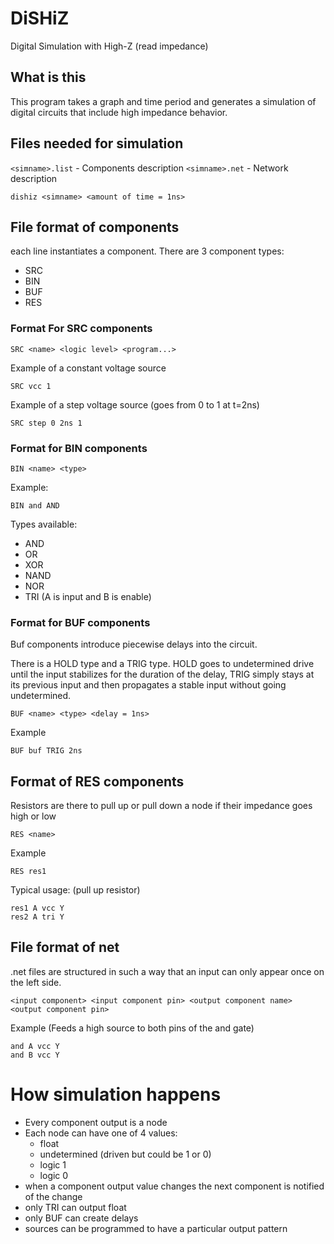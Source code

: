 # DiSHiZ

Digital Simulation with High-Z (read impedance)

## What is this

This program takes a graph and time period and generates a simulation of digital circuits that include high impedance behavior.

## Files needed for simulation

`<simname>.list` - Components description
`<simname>.net` - Network description

`dishiz <simname> <amount of time = 1ns>`

## File format of components

each line instantiates a component. There are 3 component types:

- SRC
- BIN
- BUF
- RES

### Format For SRC components

```
SRC <name> <logic level> <program...>
```

Example of a constant voltage source

```
SRC vcc 1
```

Example of a step voltage source (goes from 0 to 1 at t=2ns)

```
SRC step 0 2ns 1
```

### Format for BIN components

```
BIN <name> <type>
```

Example:

```
BIN and AND
```

Types available:
- AND
- OR
- XOR
- NAND
- NOR
- TRI (A is input and B is enable)

### Format for BUF components

Buf components introduce piecewise delays into the circuit.

There is a HOLD type and a TRIG type. HOLD goes to undetermined drive until the input stabilizes for the duration of the delay, TRIG simply stays at its previous input and then propagates a stable input without going undetermined.

```
BUF <name> <type> <delay = 1ns>
```

Example

```
BUF buf TRIG 2ns
```

## Format of RES components

Resistors are there to pull up or pull down a node if their impedance goes high or low

```
RES <name>
```

Example

```
RES res1
```

Typical usage: (pull up resistor)

```
res1 A vcc Y
res2 A tri Y
```

## File format of net

.net files are structured in such a way that an input can only appear once on the left side.

```
<input component> <input component pin> <output component name> <output component pin>
```

Example (Feeds a high source to both pins of the and gate)

```
and A vcc Y
and B vcc Y
```

# How simulation happens

- Every component output is a node
- Each node can have one of 4 values:
  - float
  - undetermined (driven but could be 1 or 0)
  - logic 1
  - logic 0
- when a component output value changes the next component is notified of the change
- only TRI can output float
- only BUF can create delays
- sources can be programmed to have a particular output pattern
